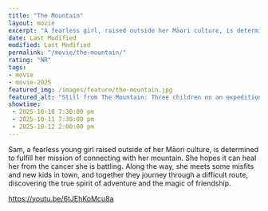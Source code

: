 ```yaml
---
title: "The Mountain"
layout: movie
excerpt: "A fearless girl, raised outside her Māori culture, is determined to connect with her mountain."
date: Last Modified
modified: Last Modified
permalink: "/movie/the-mountain/"
rating: "NR"
tags: 
- movie
- movie-2025
featured_img: /images/feature/the-mountain.jpg
featured_alt: "Still from The Mountain: Three children on an expedition in a hilly meadow"
showtime: 
 - 2025-10-10 7:30:00 pm
 - 2025-10-11 7:30:00 pm
 - 2025-10-12 2:00:00 pm
---
```


Sam, a fearless young girl raised outside of her Māori culture, is determined to fulfill her mission of connecting with her mountain. She hopes it can heal her from the cancer she is battling. Along the way, she meets some misfits and new kids in town, and together they journey through a difficult route, discovering the true spirit of adventure and the magic of friendship.

https://youtu.be/6tJEhKoMcu8a
